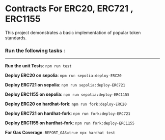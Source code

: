 # Contracts For ERC20, ERC721 , ERC1155

This project demonstrates a basic implementation of popular token standards.

### Run the following tasks :
---

**Run the unit Tests**:  ```npm run test```

**Deploy ERC20 on sepolia**: ```npm run sepolia:deploy-ERC20```

**Deploy ERC721 on sepolia**: ```npm run sepolia:deploy-ERC721```

**Deploy ERC1155 on sepolia**: ```npm run sepolia:deploy-ERC1155```

**Deploy ERC20 on hardhat-fork**: ```npm run fork:deploy-ERC20```

**Deploy ERC721 on hardhat-fork**: ```npm run fork:deploy-ERC721```

**Deploy ERC1155 on hardhat-fork**: ```npm run fork:deploy-ERC1155```

**For Gas Coverage**: ```REPORT_GAS=true npx hardhat test```

